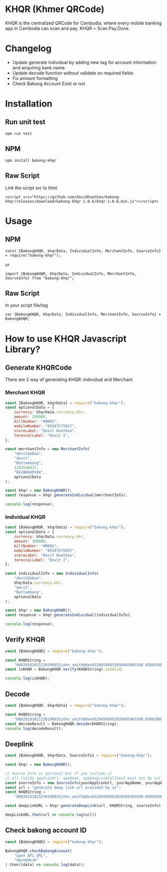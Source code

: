 # KHQR (Khmer QRCode)
KHQR is the centralized QRCode for Cambodia, where every mobile banking app in Cambodia can scan and pay.
KHQR ~ Scan.Pay.Done.

# Changelog
- Update generate individual by adding new tag for account information and acquiring bank name.
- Update decode function without validate on required fields
- Fix amount formatting
- Check Bakong Account Exist or not

# Installation

## Run unit test
```
npm run test
```

## NPM
```
npm install bakong-khqr
```

## Raw Script
Link the script src to html
```
<script src="https://github.com/davidhuotkeo/bakong-khqr/releases/download/bakong-khqr-1.0.6/khqr-1.0.6.min.js"></script>
```

# Usage

## NPM
```
const {BakongKHQR, khqrData, IndividualInfo, MerchantInfo, SourceInfo} = require("bakong-khqr");
```

or

```
import {BakongKHQR, khqrData, IndividualInfo, MerchantInfo, SourceInfo} from "bakong-khqr";
```

## Raw Script
In your script file/tag
```
var {BakongKHQR, khqrData, IndividualInfo, MerchantInfo, SourceInfo} = BakongKHQR;
```


# How to use KHQR Javascript Library?

## Generate KHQRCode
There are 2 way of generating KHQR: Individual and Merchant

### Merchant KHQR
```javascript
const {BakongKHQR, khqrData} = require("bakong-khqr");
const optionalData = {
    currency: khqrData.currency.khr,
    amount: 100000,
    billNumber: "#0001",
    mobileNumber: "85587575857",
    storeLabel: "Devit Huotkeo",
    terminalLabel: "Devit I",
};

const merchantInfo = new MerchantInfo(
    "devit@abaa",
    "devit",
    "Battambang",
    1243546472,
    "DEVBKKHPXXX",
    optionalData
);

const khqr = new BakongKHQR();
const response = khqr.generateIndividual(merchantInfo);

console.log(response);
```

### Individual KHQR
```javascript
const {BakongKHQR, khqrData} = require("bakong-khqr");
const optionalData = {
    currency: khqrData.currency.khr,
    amount: 100000,
    billNumber: "#0001",
    mobileNumber: "85587575857",
    storeLabel: "Devit Huotkeo",
    terminalLabel: "Devit I",
};

const individualInfo = new IndividualInfo(
    "devit@abaa",
    khqrData.currency.khr,
    "devit",
    "Battambang",
    optionalData
);

const khqr = new BakongKHQR();
const response = khqr.generateIndividual(individualInfo);

console.log(response);
```

## Verify KHQR
```javascript
const {BakongKHQR} = require("bakong-khqr");

const KHQRString =
    "00020101021230190015john_smith@devb5204599953038405405500.05802KH5910John Smith6010Phnom Penh62640111Invoice#0690314Coffee Khlaing0727Cooooooooooooooooooounter 299170013161406568381963040F76";
const isKHQR = BakongKHQR.verify(KHQRString).isValid;

console.log(isKHQR);
```

## Decode
```javascript
const {BakongKHQR, khqrData} = require("bakong-khqr");

const KHQRString =
    "00020101021230190015john_smith@devb5204599953038405405500.05802KH5910John Smith6010Phnom Penh62640111Invoice#0690314Coffee Khlaing0727Cooooooooooooooooooounter 299170013161406568381963040F76";
const decodeResult = BakongKHQR.decode(KHQRString);
console.log(decodeResult);
```

## Deeplink
```javascript
const {BakongKHQR, khqrData, SourceInfo} = require("bakong-khqr");

const khqr = new BakongKHQR();

// Source Info is optional but if you include it
// all fields appIconUrl, appName, appDeepLinkCallback must not be null
const sourceInfo = new SourceInfo(yourAppIconUrl, yourAppName, yourAppDeepLinkCallback);
const url = "generate deep link url provided by us";
const KHQRString =
    "00020101021230190015john_smith@devb5204599953038405405500.05802KH5910John Smith6010Phnom Penh62640111Invoice#0690314Coffee Khlaing0727Cooooooooooooooooooounter 299170013161406568381963040F76";

const deepLinkURL = khqr.generateDeepLink(url, KHQRString, sourceInfo);

deepLinkURL.then(url => console.log(url))
```

## Check bakong account ID
```javascript
const {BakongKHQR} = require("bakong-khqr");

BakongKHQR.checkBakongAccount(
    "open API URL",
    "dave@devb"
).then((data) => console.log(data));
```
